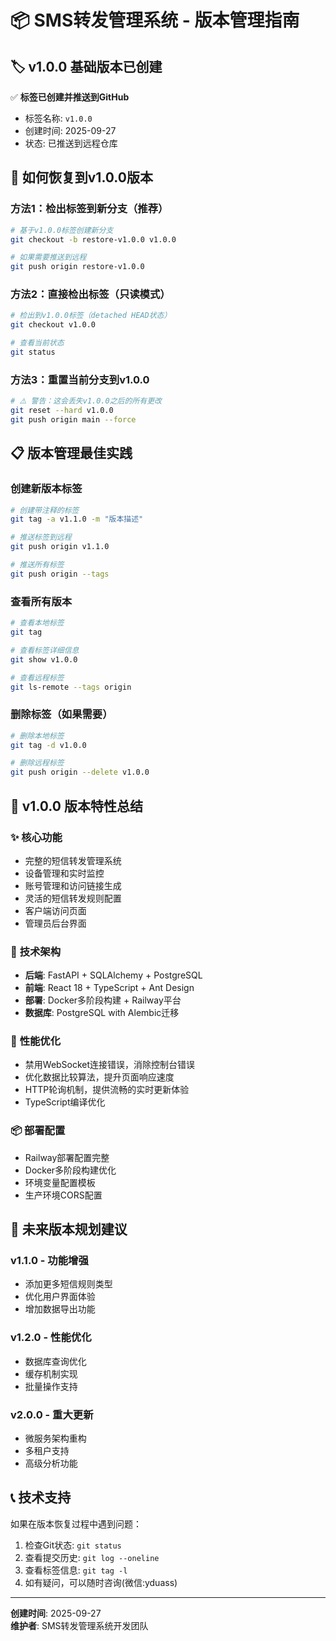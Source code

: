 # 📦 SMS转发管理系统 - 版本管理指南

## 🏷️ **v1.0.0 基础版本已创建**

✅ **标签已创建并推送到GitHub**
- 标签名称: `v1.0.0`
- 创建时间: 2025-09-27
- 状态: 已推送到远程仓库

## 🔄 **如何恢复到v1.0.0版本**

### **方法1：检出标签到新分支（推荐）**
```bash
# 基于v1.0.0标签创建新分支
git checkout -b restore-v1.0.0 v1.0.0

# 如果需要推送到远程
git push origin restore-v1.0.0
```

### **方法2：直接检出标签（只读模式）**
```bash
# 检出到v1.0.0标签（detached HEAD状态）
git checkout v1.0.0

# 查看当前状态
git status
```

### **方法3：重置当前分支到v1.0.0**
```bash
# ⚠️ 警告：这会丢失v1.0.0之后的所有更改
git reset --hard v1.0.0
git push origin main --force
```

## 📋 **版本管理最佳实践**

### **创建新版本标签**
```bash
# 创建带注释的标签
git tag -a v1.1.0 -m "版本描述"

# 推送标签到远程
git push origin v1.1.0

# 推送所有标签
git push origin --tags
```

### **查看所有版本**
```bash
# 查看本地标签
git tag

# 查看标签详细信息
git show v1.0.0

# 查看远程标签
git ls-remote --tags origin
```

### **删除标签（如果需要）**
```bash
# 删除本地标签
git tag -d v1.0.0

# 删除远程标签
git push origin --delete v1.0.0
```

## 🌟 **v1.0.0 版本特性总结**

### ✨ **核心功能**
- 完整的短信转发管理系统
- 设备管理和实时监控
- 账号管理和访问链接生成
- 灵活的短信转发规则配置
- 客户端访问页面
- 管理员后台界面

### 🔧 **技术架构**
- **后端**: FastAPI + SQLAlchemy + PostgreSQL
- **前端**: React 18 + TypeScript + Ant Design
- **部署**: Docker多阶段构建 + Railway平台
- **数据库**: PostgreSQL with Alembic迁移

### 🎯 **性能优化**
- 禁用WebSocket连接错误，消除控制台错误
- 优化数据比较算法，提升页面响应速度
- HTTP轮询机制，提供流畅的实时更新体验
- TypeScript编译优化

### 📦 **部署配置**
- Railway部署配置完整
- Docker多阶段构建优化
- 环境变量配置模板
- 生产环境CORS配置

## 🚀 **未来版本规划建议**

### **v1.1.0 - 功能增强**
- 添加更多短信规则类型
- 优化用户界面体验
- 增加数据导出功能

### **v1.2.0 - 性能优化**
- 数据库查询优化
- 缓存机制实现
- 批量操作支持

### **v2.0.0 - 重大更新**
- 微服务架构重构
- 多租户支持
- 高级分析功能

## 📞 **技术支持**

如果在版本恢复过程中遇到问题：
1. 检查Git状态: `git status`
2. 查看提交历史: `git log --oneline`
3. 查看标签信息: `git tag -l`
4. 如有疑问，可以随时咨询(微信:yduass)

---
**创建时间**: 2025-09-27  
**维护者**: SMS转发管理系统开发团队
